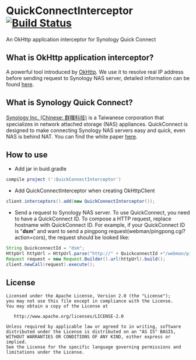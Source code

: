 QuickConnectInterceptor [![Build Status](https://api.travis-ci.org/topwu/quickconnect-interceptor.svg?branch=master)](https://travis-ci.org/topwu/quickconnect-interceptor)
=======================

An OkHttp application interceptor for Synology Quick Connect

What is OkHttp application interceptor?
---------------------------------------

A powerful tool introduced by [OkHttp][okhttp]. We use it to resolve real IP address before sending request to Synology NAS server, detailed information can be found [here][interceptor].


What is Synology Quick Connect?
-------------------------------

[Synology Inc. (Chinese: 群暉科技)][synology] is a Taiwanese corporation that specializes in network attached storage (NAS) appliances.
QuickConnect is designed to make connecting Synology NAS servers easy and quick, even NAS is behind NAT. You can find the white paper [here][quickconnect].


How to use
----------

- Add jar in buid.gradle
```groovy
compile project (':QuickConnectInterceptor')
```

- Add QuickConnectInterceptor when creating OkHttpClient
```java
client.interceptors().add(new QuickConnectInterceptor());
```

- Send a request to Synology NAS server. 
To use QuickConnect, you need to have a QuickConnect ID. To compose a HTTP request, replace hostname with QuickConnect ID.
For example, if your QuickConnect ID is "**dsm**" and want to send a pingpong request(webman/pingpong.cgi?action=cors), the request should be looked like:
```java
String QuickconnectId = "dsm";
HttpUrl httpUrl = HttpUrl.parse("http://" + QuickconnectId +"/webman/pingpong.cgi?action=cors");
Request request = new Request.Builder().url(httpUrl).build();
client.newCall(request).execute();
```


License
-------

    Licensed under the Apache License, Version 2.0 (the "License");
    you may not use this file except in compliance with the License.
    You may obtain a copy of the License at

       http://www.apache.org/licenses/LICENSE-2.0

    Unless required by applicable law or agreed to in writing, software
    distributed under the License is distributed on an "AS IS" BASIS,
    WITHOUT WARRANTIES OR CONDITIONS OF ANY KIND, either express or implied.
    See the License for the specific language governing permissions and 
    limitations under the License.


[okhttp]: http://square.github.io/okhttp/
[interceptor]: https://github.com/square/okhttp/wiki/Interceptors
[synology]: https://www.synology.com
[quickconnect]: https://global.download.synology.com/download/Document/WhitePaper/Synology_QuickConnect_White_Paper.pdf
